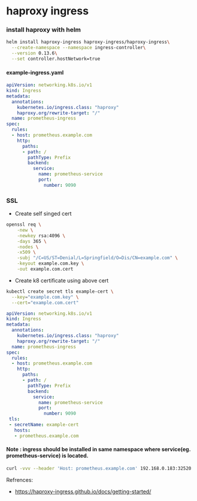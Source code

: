 # haproxy ingress

### install haproxy with helm

```bash
helm install haproxy-ingress haproxy-ingress/haproxy-ingress\
  --create-namespace --namespace ingress-controller\
  --version 0.13.6\
  --set controller.hostNetwork=true
```

#### example-ingress.yaml

```yaml
apiVersion: networking.k8s.io/v1
kind: Ingress
metadata:
  annotations:
    kubernetes.io/ingress.class: "haproxy"
    haproxy.org/rewrite-target: "/"
  name: prometheus-ingress
spec:
  rules:
  - host: prometheus.example.com
    http:
      paths:
      - path: /
        pathType: Prefix
        backend:
          service:
            name: prometheus-service
            port:
              number: 9090
```
### SSL

- Create self singed cert
```bash
openssl req \
    -new \
    -newkey rsa:4096 \
    -days 365 \
    -nodes \
    -x509 \
    -subj "/C=US/ST=Denial/L=Springfield/O=Dis/CN=example.com" \
    -keyout example.com.key \
    -out example.com.cert
```
- Create k8 certificate using above cert
```bash
kubectl create secret tls example-cert \
  --key="example.com.key" \
  --cert="example.com.cert"
```

```yaml
apiVersion: networking.k8s.io/v1
kind: Ingress
metadata:
  annotations:
    kubernetes.io/ingress.class: "haproxy"
    haproxy.org/rewrite-target: "/"
  name: prometheus-ingress
spec:
  rules:
  - host: prometheus.example.com
    http:
      paths:
      - path: /
        pathType: Prefix
        backend:
          service:
            name: prometheus-service
            port:
              number: 9090
 tls:
 - secretName: example-cert
   hosts:
   - prometheus.example.com
```

#### Note : ingress should be installed in same namespace where service(eg. prometheus-service) is located.

```bash
curl -vvv --header 'Host: prometheus.example.com' 192.168.0.183:32520
```

Refrences:
- https://haproxy-ingress.github.io/docs/getting-started/
